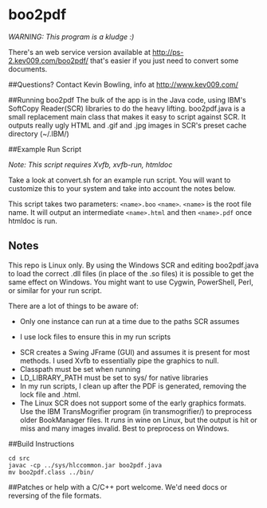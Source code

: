boo2pdf
=======

*WARNING: This program is a kludge :)*

There's an web service version available at http://ps-2.kev009.com/boo2pdf/
that's easier if you just need to convert some documents.

##Questions?
Contact Kevin Bowling, info at http://www.kev009.com/

##Running boo2pdf
The bulk of the app is in the Java code, using IBM's SoftCopy 
Reader(SCR) libraries to do the heavy lifting.  boo2pdf.java
is a small replacement main class that makes it easy to script against 
SCR.  It outputs really ugly HTML and .gif and .jpg images in SCR's 
preset cache directory (~/.IBM/)

##Example Run Script

_Note: This script requires Xvfb, xvfb-run, htmldoc_

Take a look at convert.sh for an example run script.  You will want to 
customize this to your system and take into account the notes below.
  
This script takes two parameters: `<name>.boo` `<name>`. `<name>` is the 
root file name.  It will output an intermediate `<name>.html` and then 
`<name>.pdf` once htmldoc is run.

## Notes
This repo is Linux only.  By using the Windows SCR and editing 
boo2pdf.java to load the correct .dll files (in place of the .so files) 
it is possible to get the same effect on Windows.  You might want to use 
Cygwin, PowerShell, Perl, or similar for your run script.

There are a lot of things to be aware of:
* Only one instance can run at a time due to the paths SCR assumes
 - I use lock files to ensure this in my run scripts
* SCR creates a Swing JFrame (GUI) and assumes it is present for most 
  methods.  I used Xvfb to essentially pipe the graphics to null.
* Classpath must be set when running
* LD_LIBRARY_PATH must be set to sys/ for native libraries
* In my run scripts, I clean up after the PDF is generated, removing the 
  lock file and .html.
* The Linux SCR does not support some of the early graphics formats.  
  Use the IBM TransMogrifier program (in transmogrifier/) to preprocess 
  older BookManager files.  It *runs* in wine on Linux, but the output 
  is hit or miss and many images invalid.  Best to preprocess on Windows.

##Build Instructions

```
cd src
javac -cp ../sys/hlccommon.jar boo2pdf.java
mv boo2pdf.class ../bin/
```

##Patches or help with a C/C++ port welcome.
We'd need docs or reversing of the file formats.
